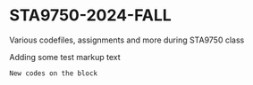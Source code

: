 # STA9750-2024-FALL
 Various codefiles, assignments and more during STA9750 class

Adding some test markup text
```
New codes on the block
```